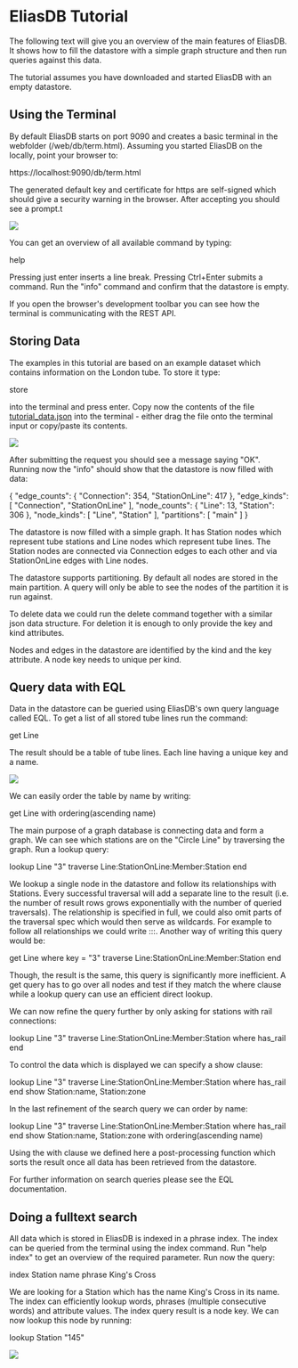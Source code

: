 EliasDB Tutorial
================
The following text will give you an overview of the main features of EliasDB. It shows how to fill the datastore with a simple graph structure and then run queries against this data.

The tutorial assumes you have downloaded and started EliasDB with an empty datastore.

Using the Terminal
------------------
By default EliasDB starts on port 9090 and creates a basic terminal in the webfolder (/web/db/term.html). Assuming you started EliasDB on the locally, point your browser to:

https://localhost:9090/db/term.html

The generated default key and certificate for https are self-signed which should give a security warning in the browser. After accepting you should see a prompt.t

![](https://github.com/krotik/eliasdb/blob/master/doc/tutorial1.png?raw=true)

You can get an overview of all available command by typing:

help

Pressing just enter inserts a line break. Pressing Ctrl+Enter submits a command. Run the "info" command and confirm that the datastore is empty.

If you open the browser's development toolbar you can see how the terminal is communicating with the REST API.

Storing Data
------------
The examples in this tutorial are based on an example dataset which contains information on the London tube. To store it type:

store

into the terminal and press enter. Copy now the contents of the file [tutorial_data.json](http://) into the terminal - either drag the file onto the terminal input or copy/paste its contents. 

![](https://github.com/krotik/eliasdb/blob/master/doc/tutorial2.png?raw=true)

After submitting the request you should see a message saying "OK". Running now the "info" should show that the datastore is now filled with data:

{ 
    "edge_counts": { 
        "Connection": 354, 
        "StationOnLine": 417 
    }, 
    "edge_kinds": [ 
        "Connection", "StationOnLine" ], 
    "node_counts": { 
        "Line": 13, 
        "Station": 306 
    }, 
    "node_kinds": [ "Line", "Station" ], 
    "partitions": [ "main" ] 
}

The datastore is now filled with a simple graph. It has Station nodes which represent tube stations and Line nodes which represent tube lines. The Station nodes are connected via Connection edges to each other and via StationOnLine edges with Line nodes.

The datastore supports partitioning. By default all nodes are stored in the main partition. A query will only be able to see the nodes of the partition it is run against.

To delete data we could run the delete command together with a similar json data structure. For deletion it is enough to only provide the key and kind attributes.

Nodes and edges in the datastore are identified by the kind and the key attribute. A node key needs to unique per kind.

Query data with EQL
-------------------
Data in the datastore can be gueried using EliasDB's own query language called EQL. To get a list of all stored tube lines run the command:

get Line

The result should be a table of tube lines. Each line having a unique key and a name. 

![](https://github.com/krotik/eliasdb/blob/master/doc/tutorial3.png?raw=true)

We can easily order the table by name by writing:

get Line with ordering(ascending name)

The main purpose of a graph database is connecting data and form a graph. We can see which stations are on the "Circle Line" by traversing the graph. Run a lookup query:

lookup Line "3" traverse Line:StationOnLine:Member:Station end

We lookup a single node in the datastore and follow its relationships with Stations. Every successful traversal will add a separate line to the result (i.e. the number of result rows grows exponentially with the number of queried traversals). The relationship is specified in full, we could also omit parts of the traversal spec which would then serve as wildcards. For example to follow all relationships we could write :::. Another way of writing this query would be:

get Line where key = "3" traverse Line:StationOnLine:Member:Station end

Though, the result is the same, this query is significantly more inefficient. A get query has to go over all nodes and test if they match the where clause while a lookup query can use an efficient direct lookup.

We can now refine the query further by only asking for stations with rail connections:

lookup Line "3" traverse Line:StationOnLine:Member:Station where has_rail end

To control the data which is displayed we can specify a show clause:

lookup Line "3" traverse Line:StationOnLine:Member:Station where has_rail end show Station:name, Station:zone

In the last refinement of the search query we can order by name:

lookup Line "3" traverse Line:StationOnLine:Member:Station where has_rail end show Station:name, Station:zone with ordering(ascending name)

Using the with clause we defined here a post-processing function which sorts the result once all data has been retrieved from the datastore.

For further information on search queries please see the EQL documentation.

Doing a fulltext search
-----------------------
All data which is stored in EliasDB is indexed in a phrase index. The index can be queried from the terminal using the index command. Run "help index" to get an overview of the required parameter. Run now the query:

index Station name phrase King's Cross

We are looking for a Station which has the name King's Cross in its name. The index can efficiently lookup words, phrases (multiple consecutive words) and attribute values. The index query result is a node key. We can now lookup this node by running:

lookup Station "145"

![](https://github.com/krotik/eliasdb/blob/master/doc/tutorial4.png?raw=true)
